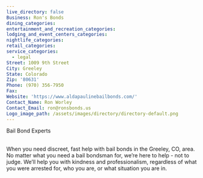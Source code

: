 ```yaml
---
live_directory: false
Business: Ron's Bonds
dining_categories:
entertainment_and_recreation_categories:
lodging_and_event_centers_categories:
nightlife_categories:
retail_categories:
service_categories:
  - legal
Street: 1009 9th Street
City: Greeley
State: Colorado
Zip: '80631'
Phone: (970) 356-7950
Fax:
Website: 'https://www.aldapaulinebailbonds.com/'
Contact_Name: Ron Worley
Contact_Email: ron@ronsbonds.us
Logo_image_path: /assets/images/directory/directory-default.png
---
```


Bail Bond Experts

<br>When you need discreet, fast help with bail bonds in the Greeley, CO, area. No matter what you need a bail bondsman for, we’re here to help - not to judge. We’ll help you with kindness and professionalism, regardless of what you were arrested for, who you are, or what situation you are in.